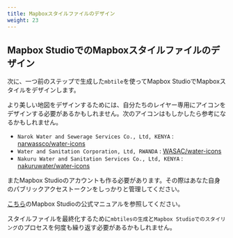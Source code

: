 ```yaml
---
title: Mapboxスタイルファイルのデザイン
weight: 23
---
```


## Mapbox StudioでのMapboxスタイルファイルのデザイン
次に、一つ前のステップで生成した`mbtile`を使ってMapbox StudioでMapboxスタイルをデザインします。

より美しい地図をデザインするためには、自分たちのレイヤー専用にアイコンをデザインする必要があるかもしれません。次のアイコンはもしかしたら参考になるかもしれません。

- `Narok Water and Sewerage Services Co., Ltd, KENYA` : [narwassco/water-icons](https://github.com/narwassco/water-icons)
- `Water and Sanitation Corporation, Ltd, RWANDA` : [WASAC/water-icons](https://github.com/WASAC/water-icons)
- `Nakuru Water and Sanitation Services Co., Ltd, KENYA` : [nakuruwater/water-icons](https://github.com/nakuruwater/water-icons)

またMapbox Studioのアカウントも作る必要があります。その際はあなた自身のパブリックアクセストークンをしっかりと管理してください。

[こちら](https://docs.mapbox.com/studio-manual/overview/)のMapbox Studioの公式マニュアルを参照してください。

スタイルファイルを最終化するために`mbtilesの生成`と`Mapbox Studioでのスタイリング`のプロセスを何度も繰り返す必要があるかもしれません。